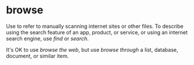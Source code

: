 # browse

Use to refer to manually scanning internet sites or other files. To describe using the search feature of an app, product, or service, or using an internet search engine, use *find* or *search*.

It's OK to use *browse the web*, but use *browse through* a list, database, document, or similar item.

